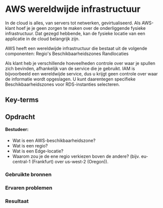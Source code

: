 # AWS wereldwijde infrastructuur
In de cloud is alles, van servers tot netwerken, gevirtualiseerd. Als AWS-klant hoef je je geen zorgen te maken over de onderliggende fysieke infrastructuur. Dat gezegd hebbende, kan de fysieke locatie van een applicatie in de cloud belangrijk zijn.

AWS heeft een wereldwijde infrastructuur die bestaat uit de volgende componenten:
Regio's
Beschikbaarheidszones
Randlocaties

Als klant heb je verschillende hoeveelheden controle over waar je spullen zich bevinden, afhankelijk van de service die je gebruikt.
IAM is bijvoorbeeld een wereldwijde service, dus u krijgt geen controle over waar de informatie wordt opgeslagen. U kunt daarentegen specifieke Beschikbaarheidszones voor RDS-instanties selecteren.

## Key-terms

## Opdracht
#### Bestudeer:
- Wat is een AWS-beschikbaarheidszone?
- Wat is een regio?
- Wat is een Edge-locatie?
- Waarom zou je de ene regio verkiezen boven de andere? (bijv. eu-central-1 (Frankfurt) over us-west-2 (Oregon)).

### Gebruikte bronnen

### Ervaren problemen

### Resultaat
